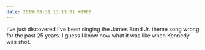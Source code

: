 ```yaml
---
date: 2019-08-31 13:13:01 +0900
---
```

I've just discovered I've been singing the James Bond Jr. theme song wrong for the past 25 years. I guess I know now what it was like when Kennedy was shot. 
